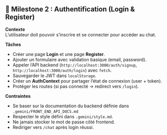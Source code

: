 ## 🎯 Milestone 2 : Authentification (Login & Register)

**Contexte**  
L’utilisateur doit pouvoir s’inscrire et se connecter pour accéder au chat.

**Tâches**
- Créer une page **Login** et une page **Register**.
- Ajouter un formulaire avec validation basique (email, password).
- Appeler l’API backend (`http://localhost:3000/auth/signup`, `http://localhost:3000/auth/login`) avec `fetch`.
- Sauvegarder le JWT dans `localStorage`.
- Créer un **AuthContext** pour partager l’état de connexion (user + token).
- Protéger les routes (si pas connecté → redirect vers `/login`).

**Contraintes**
- Se baser sur la documentation du backend définie dans `.gemini/FRONT_END_API_DOCS.md`
- Respecter le style défini dans `.gemini/style.md`.
- Ne jamais stocker le mot de passe côté frontend.
- Rediriger vers `/chat` après login réussi.
